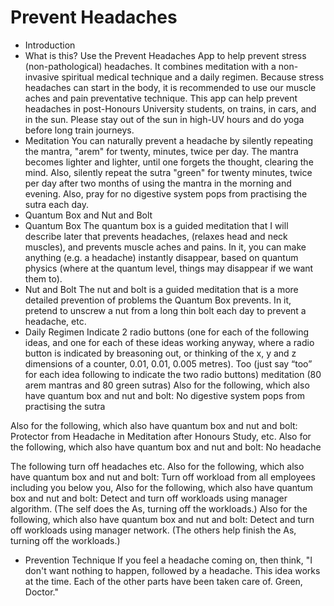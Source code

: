 # Prevent Headaches

* Introduction
* What is this?
Use the Prevent Headaches App to help prevent stress (non-pathological) headaches. It combines meditation with a non-invasive spiritual medical technique and a daily regimen. Because stress headaches can start in the body, it is recommended to use our muscle aches and pain preventative technique. This app can help prevent headaches in post-Honours University students, on trains, in cars, and in the sun. Please stay out of the sun in high-UV hours and do yoga before long train journeys.
* Meditation
You can naturally prevent a headache by silently repeating the mantra, "arem" for twenty, minutes, twice per day. The mantra becomes lighter and lighter, until one forgets the thought, clearing the mind.  Also, silently repeat the sutra "green" for twenty minutes, twice per day after two months of using the mantra in the morning and evening.  Also, pray for no digestive system pops from practising the sutra each day.
* Quantum Box and Nut and Bolt
* Quantum Box
The quantum box is a guided meditation that I will describe later that prevents headaches, (relaxes head and neck muscles), and prevents muscle aches and pains.  In it, you can make anything (e.g. a headache) instantly disappear, based on quantum physics (where at the quantum level, things may disappear if we want them to). 
* Nut and Bolt
The nut and bolt is a guided meditation that is a more detailed prevention of problems the Quantum Box prevents.  In it, pretend to unscrew a nut from a long thin bolt each day to prevent a headache, etc.
* Daily Regimen
Indicate 2 radio buttons (one for each of the following ideas, and one for each of these ideas working anyway, where a radio button is indicated by breasoning out, or thinking of the x, y and z dimensions of a counter, 0.01, 0.01, 0.005 metres).
Too (just say “too” for each idea following to indicate the two radio buttons)
meditation (80 arem mantras and 80 green sutras)
Also for the following, which also have quantum box and nut and bolt:
No digestive system pops from practising the sutra

Also for the following, which also have quantum box and nut and bolt:
Protector from Headache in Meditation after Honours Study, etc.
Also for the following, which also have quantum box and nut and bolt:
No headache

The following turn off headaches etc.
Also for the following, which also have quantum box and nut and bolt:
Turn off workload from all employees including you below you, 
Also for the following, which also have quantum box and nut and bolt:
Detect and turn off workloads using manager algorithm. (The self does the As, turning off the workloads.)
Also for the following, which also have quantum box and nut and bolt:
Detect and turn off workloads using manager network. (The others help finish the As, turning off the workloads.)
* Prevention Technique
If you feel a headache coming on, then think, "I don't want nothing to happen, followed by a headache.  This idea works at the time.  Each of the other parts have been taken care of.  Green, Doctor."